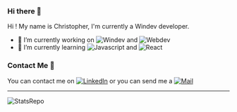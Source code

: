 ### Hi there 👋

Hi ! My name is Christopher, I'm currently a Windev developer.

- 🔭 I’m currently working on 
![Windev](https://img.shields.io/badge/-Windev-yellow)
and 
![Webdev](https://img.shields.io/badge/-Webdev-blue)
- 🌱 I’m currently learning ![Javascript](https://img.shields.io/badge/-Javascript-yellow?style=flat&logo=Javascript&logoColor=white) and ![React](https://img.shields.io/badge/-React-blue?style=flat&logo=React&logoColor=white)

### Contact Me 📧

You can contact me on
[![LinkedIn](https://img.shields.io/badge/-LinkedIn-blue?style=flat&logo=Linkedin&logoColor=white&link=https://fr.linkedin.com/in/christopher-lessirard-661436172)](https://fr.linkedin.com/in/christopher-lessirard-661436172)
or you can send me a
[![Mail](https://img.shields.io/badge/Mail-D14836?style=flat&logo=gmail&logoColor=white)](mailto:christopher.lessirard@gmail.com)


---

![StatsRepo](https://github-readme-stats.vercel.app/api/top-langs/?username=ChristopherLsrd&theme=swift)

